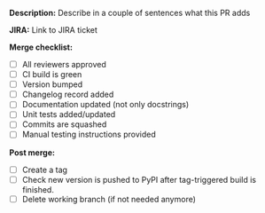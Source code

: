 **Description:** Describe in a couple of sentences what this PR adds

**JIRA:** Link to JIRA ticket

**Merge checklist:**
- [ ] All reviewers approved
- [ ] CI build is green
- [ ] Version bumped
- [ ] Changelog record added
- [ ] Documentation updated (not only docstrings)
- [ ] Unit tests added/updated
- [ ] Commits are squashed
- [ ] Manual testing instructions provided

**Post merge:**
- [ ] Create a tag
- [ ] Check new version is pushed to PyPI after tag-triggered build is 
      finished.
- [ ] Delete working branch (if not needed anymore)